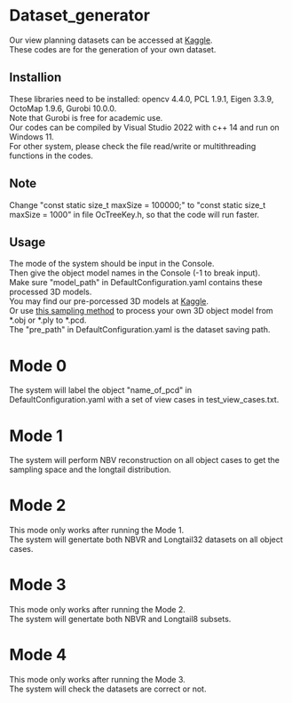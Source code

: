 # Dataset_generator
Our view planning datasets can be accessed at [Kaggle](https://www.kaggle.com/datasets/sicongpan/ma-scvp-dataset).  
These codes are for the generation of your own dataset.  
## Installion
These libraries need to be installed: opencv 4.4.0, PCL 1.9.1, Eigen 3.3.9, OctoMap 1.9.6, Gurobi 10.0.0.  
Note that Gurobi is free for academic use.  
Our codes can be compiled by Visual Studio 2022 with c++ 14 and run on Windows 11.  
For other system, please check the file read/write or multithreading functions in the codes.  
## Note
Change "const static size_t maxSize = 100000;" to "const static size_t maxSize = 1000" in file OcTreeKey.h, so that the code will run faster.
## Usage
The mode of the system should be input in the Console.  
Then give the object model names in the Console (-1 to break input).  
Make sure "model_path" in DefaultConfiguration.yaml contains these processed 3D models.  
You may find our pre-porcessed 3D models at [Kaggle](https://www.kaggle.com/datasets/sicongpan/ma-scvp-dataset).  
Or use [this sampling method](https://github.com/PointCloudLibrary/pcl/blob/master/tools/mesh_sampling.cpp) to process your own 3D object model from *.obj or *.ply to *.pcd.  
The "pre_path" in DefaultConfiguration.yaml is the dataset saving path.  
# Mode 0
The system will label the object "name_of_pcd" in DefaultConfiguration.yaml with a set of view cases in test_view_cases.txt.  
# Mode 1
The system will perform NBV reconstruction on all object cases to get the sampling space and the longtail distribution.  
# Mode 2
This mode only works after running the Mode 1.  
The system will genertate both NBVR and Longtail32 datasets on all object cases.  
# Mode 3
This mode only works after running the Mode 2.  
The system will genertate both NBVR and Longtail8 subsets.
# Mode 4
This mode only works after running the Mode 3.  
The system will check the datasets are correct or not.  
